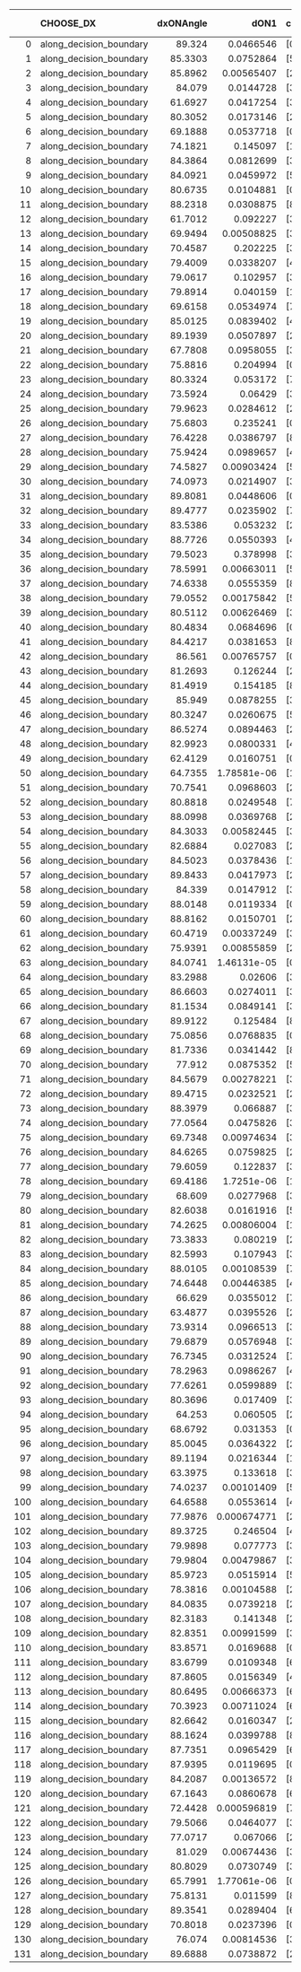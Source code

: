 |     | CHOOSE_DX               |   dxONAngle |        dON1 | cIDON1   |   dON_patch_1 |   nTON |         dON |   dxOFFAngle |       dOFF1 | cIDOFF1   |   dOFF_patch_1 |   nTOFF |        dOFF | SUCCESS   |   nExp |   dual_point_id |   subpoint_time_seconds |   total_execution_time |        logp |        dOFF/dON | Vote dOFF>dON   |
|----:|:------------------------|------------:|------------:|:---------|--------------:|-------:|------------:|-------------:|------------:|:----------|---------------:|--------:|------------:|:----------|-------:|----------------:|------------------------:|-----------------------:|------------:|----------------:|:----------------|
|   0 | along_decision_boundary |     89.324  | 0.0466546   | [0 8]    |   0.0466546   |      1 | 0.0466546   |      84.9967 | 0.0333146   | [0 8]     |    0.0333146   |       1 | 0.0333146   | False     |      1 |               1 |                0.832958 |                2.78355 |  0          |     0.714069    | False           |
|   1 | along_decision_boundary |     85.3303 | 0.0752864   | [5 9]    |   0.0752864   |      1 | 0.0752864   |      89.1394 | 0.358336    | [5 9]     |    0.358336    |       1 | 0.358336    | True      |      2 |               2 |                1.22957  |                4.2025  | -0.5        |     4.75964     | True            |
|   2 | along_decision_boundary |     85.8962 | 0.00565407  | [2 6]    |   0.00565407  |      1 | 0.00565407  |      82.4662 | 0.00536015  | [2 6]     |    0.00536015  |       1 | 0.00536015  | False     |      3 |               3 |                0.958701 |                5.27835 | -0          |     0.948017    | False           |
|   3 | along_decision_boundary |     84.079  | 0.0144728   | [3 5]    |   0.0144728   |      1 | 0.0144728   |      84.5195 | 0.117493    | [3 5]     |    0.117493    |       1 | 0.117493    | True      |      4 |               4 |                1.19563  |                6.56378 | -0.166667   |     8.11824     | True            |
|   4 | along_decision_boundary |     61.6927 | 0.0417254   | [3 6]    |   0.0417254   |      1 | 0.0417254   |      81.1866 | 0.303141    | [3 6]     |    0.303141    |       1 | 0.303141    | True      |      5 |               5 |                1.16564  |                7.84844 | -0          |     7.26513     | True            |
|   5 | along_decision_boundary |     80.3052 | 0.0173146   | [2 3]    |   0.0173146   |      1 | 0.0173146   |      89.1533 | 0.0249254   | [2 3]     |    0.0249254   |       1 | 0.0249254   | True      |      6 |               6 |                0.868876 |                9.00535 | -0.1        |     1.43956     | True            |
|   6 | along_decision_boundary |     69.1888 | 0.0537718   | [0 1]    |   0.0537718   |      1 | 0.0537718   |      72.4457 | 0.0305127   | [0 1]     |    0.0305127   |       1 | 0.0305127   | False     |      7 |               7 |                0.980531 |               10.0421  | -0.333333   |     0.567448    | False           |
|   7 | along_decision_boundary |     74.1821 | 0.145097    | [1 8]    |   0.145097    |      1 | 0.145097    |      88.7115 | 0.186913    | [0 8]     |    0.186913    |       1 | 0.186913    | True      |      8 |               8 |                0.684671 |               10.7335  | -0.0714286  |     1.28819     | True            |
|   8 | along_decision_boundary |     84.3864 | 0.0812699   | [3 7]    |   0.0812699   |      1 | 0.0812699   |      89.1407 | 0.176753    | [3 7]     |    0.176753    |       1 | 0.176753    | True      |      9 |               9 |                0.479763 |               11.2213  | -0.25       |     2.17489     | True            |
|   9 | along_decision_boundary |     84.0921 | 0.0459972   | [5 6]    |   0.0459972   |      1 | 0.0459972   |      83.7766 | 0.01653     | [5 6]     |    0.01653     |       1 | 0.01653     | False     |     10 |              10 |                0.468415 |               11.6967  | -0.5        |     0.35937     | False           |
|  10 | along_decision_boundary |     80.6735 | 0.0104881   | [0 1]    |   0.0104881   |      1 | 0.0104881   |      80.7951 | 0.0247438   | [0 1]     |    0.0247438   |       1 | 0.0247438   | True      |     11 |              11 |                0.5176   |               12.2223  | -0.2        |     2.35923     | True            |
|  11 | along_decision_boundary |     88.2318 | 0.0308875   | [8 9]    |   0.0308875   |      1 | 0.0308875   |      81.7188 | 0.276425    | [8 9]     |    0.276425    |       1 | 0.276425    | True      |     12 |              12 |                0.866466 |               13.0957  | -0.409091   |     8.94941     | True            |
|  12 | along_decision_boundary |     61.7012 | 0.092227    | [3 6]    |   0.092227    |      1 | 0.092227    |      80.9697 | 0.0630722   | [3 6]     |    0.0630722   |       1 | 0.0630722   | False     |     13 |              13 |                0.575914 |               13.6809  | -0.666667   |     0.68388     | False           |
|  13 | along_decision_boundary |     69.9494 | 0.00508825  | [3 4]    |   0.00508825  |      1 | 0.00508825  |      73.8227 | 0.0101977   | [3 4]     |    0.0101977   |       1 | 0.0101977   | True      |     14 |              14 |                0.44206  |               14.128   | -0.346154   |     2.00416     | True            |
|  14 | along_decision_boundary |     70.4587 | 0.202225    | [3 5]    |   0.202225    |      1 | 0.202225    |      73.1341 | 0.58447     | [3 5]     |    0.58447     |       1 | 0.58447     | True      |     15 |              15 |                0.53694  |               14.6711  | -0.571429   |     2.8902      | True            |
|  15 | along_decision_boundary |     79.4009 | 0.0338207   | [4 7]    |   0.0338207   |      1 | 0.0338207   |      88.0687 | 0.142455    | [4 7]     |    0.142455    |       1 | 0.142455    | True      |     16 |              16 |                0.485939 |               15.165   | -0.833333   |     4.21206     | True            |
|  16 | along_decision_boundary |     79.0617 | 0.102957    | [3 6]    |   0.102957    |      1 | 0.102957    |      81.8303 | 0.0651387   | [3 6]     |    0.0651387   |       1 | 0.0651387   | False     |     17 |              17 |                0.423121 |               15.5952  | -1.125      |     0.63268     | False           |
|  17 | along_decision_boundary |     79.8914 | 0.040159    | [1 8]    |   0.040159    |      1 | 0.040159    |      85.4641 | 0.0254675   | [0 8]     |    0.0254675   |       1 | 0.0254675   | False     |     18 |              18 |                0.482756 |               16.086   | -0.735294   |     0.634166    | False           |
|  18 | along_decision_boundary |     69.6158 | 0.0534974   | [7 9]    |   0.0534974   |      1 | 0.0534974   |      79.2582 | 0.152373    | [7 9]     |    0.152373    |       1 | 0.152373    | True      |     19 |              19 |                0.592714 |               16.6851  | -0.444444   |     2.84824     | True            |
|  19 | along_decision_boundary |     85.0125 | 0.0839402   | [4 7]    |   0.0839402   |      1 | 0.0839402   |      86.0563 | 0.00858358  | [4 7]     |    0.00858358  |       1 | 0.00858358  | False     |     20 |              20 |                0.48812  |               17.1801  | -0.657895   |     0.102258    | False           |
|  20 | along_decision_boundary |     89.1939 | 0.0507897   | [2 3]    |   0.0507897   |      1 | 0.0507897   |      84.3263 | 0.0322691   | [2 3]     |    0.0322691   |       1 | 0.0322691   | False     |     21 |              21 |                0.497543 |               17.6857  | -0.4        |     0.635347    | False           |
|  21 | along_decision_boundary |     67.7808 | 0.0958055   | [3 6]    |   0.0958055   |      1 | 0.0958055   |      81.9018 | 0.0592174   | [3 6]     |    0.0592174   |       1 | 0.0592174   | False     |     22 |              22 |                0.826854 |               18.5191  | -0.214286   |     0.6181      | False           |
|  22 | along_decision_boundary |     75.8816 | 0.204994    | [0 1]    |   0.204994    |      1 | 0.204994    |      84.4922 | 0.00127203  | [0 1]     |    0.00127203  |       1 | 0.00127203  | False     |     23 |              23 |                0.771518 |               19.2986  | -0.0909091  |     0.00620522  | False           |
|  23 | along_decision_boundary |     80.3324 | 0.053172    | [7 9]    |   0.053172    |      1 | 0.053172    |      85.8143 | 0.47924     | [7 9]     |    0.47924     |       1 | 0.47924     | True      |     24 |              24 |                0.453506 |               19.7592  | -0.0217391  |     9.01302     | True            |
|  24 | along_decision_boundary |     73.5924 | 0.06429     | [3 6]    |   0.06429     |      1 | 0.06429     |      84.5225 | 0.0463586   | [3 6]     |    0.0463586   |       1 | 0.0463586   | False     |     25 |              25 |                0.49895  |               20.2641  | -0.0833333  |     0.721086    | False           |
|  25 | along_decision_boundary |     79.9623 | 0.0284612   | [2 7]    |   0.0284612   |      1 | 0.0284612   |      89.3983 | 0.0591557   | [2 7]     |    0.0591557   |       1 | 0.0591557   | True      |     26 |              26 |                0.442663 |               20.7138  | -0.02       |     2.07847     | True            |
|  26 | along_decision_boundary |     75.6803 | 0.235241    | [0 7]    |   0.235241    |      1 | 0.235241    |      79.7912 | 0.350467    | [0 7]     |    0.350467    |       1 | 0.350467    | True      |     27 |              27 |                0.422994 |               21.1413  | -0.0769231  |     1.48982     | True            |
|  27 | along_decision_boundary |     76.4228 | 0.0386797   | [8 9]    |   0.0386797   |      1 | 0.0386797   |      83.0695 | 0.023881    | [8 9]     |    0.023881    |       1 | 0.023881    | False     |     28 |              28 |                0.46726  |               21.6146  | -0.166667   |     0.617405    | False           |
|  28 | along_decision_boundary |     75.9424 | 0.0989657   | [4 7]    |   0.0989657   |      1 | 0.0989657   |      81.7246 | 0.0531797   | [4 7]     |    0.0531797   |       1 | 0.0531797   | False     |     29 |              29 |                0.708869 |               22.335   | -0.0714286  |     0.537355    | False           |
|  29 | along_decision_boundary |     74.5827 | 0.00903424  | [5 6]    |   0.00903424  |      1 | 0.00903424  |      87.2543 | 0.0451722   | [5 6]     |    0.0451722   |       1 | 0.0451722   | True      |     30 |              30 |                0.518864 |               22.8653  | -0.0172414  |     5.00011     | True            |
|  30 | along_decision_boundary |     74.0973 | 0.0214907   | [3 9]    |   0.0214907   |      1 | 0.0214907   |      76.0341 | 0.0133901   | [3 9]     |    0.0133901   |       1 | 0.0133901   | False     |     31 |              31 |                0.421986 |               23.2923  | -0.0666667  |     0.623065    | False           |
|  31 | along_decision_boundary |     89.8081 | 0.0448606   | [0 7]    |   0.0448606   |      1 | 0.0448606   |      87.8098 | 0.0707972   | [1 7]     |    0.0707972   |       1 | 0.0707972   | True      |     32 |              32 |                0.443073 |               23.7404  | -0.016129   |     1.57816     | True            |
|  32 | along_decision_boundary |     89.4777 | 0.0235902   | [7 9]    |   0.0235902   |      1 | 0.0235902   |      88.7351 | 0.0105437   | [7 9]     |    0.0105437   |       1 | 0.0105437   | False     |     33 |              33 |                0.552562 |               24.3019  | -0.0625     |     0.446951    | False           |
|  33 | along_decision_boundary |     83.5386 | 0.053232    | [2 5]    |   0.053232    |      1 | 0.053232    |      89.9388 | 0.776324    | [2 5]     |    0.776324    |       1 | 0.776324    | True      |     34 |              34 |                0.833753 |               25.1409  | -0.0151515  |    14.5838      | True            |
|  34 | along_decision_boundary |     88.7726 | 0.0550393   | [4 9]    |   0.0550393   |      1 | 0.0550393   |      86.1909 | 0.0192049   | [4 9]     |    0.0192049   |       1 | 0.0192049   | False     |     35 |              35 |                0.472764 |               25.6187  | -0.0588235  |     0.34893     | False           |
|  35 | along_decision_boundary |     79.5023 | 0.378998    | [3 5]    |   0.378998    |      1 | 0.378998    |      81.0803 | 0.0477548   | [3 5]     |    0.0477548   |       1 | 0.0477548   | False     |     36 |              36 |                0.535207 |               26.1599  | -0.0142857  |     0.126003    | False           |
|  36 | along_decision_boundary |     78.5991 | 0.00663011  | [5 7]    |   0.00663011  |      1 | 0.00663011  |      89.6804 | 0.32843     | [5 7]     |    0.32843     |       1 | 0.32843     | True      |     37 |              37 |                0.821771 |               26.9867  | -0          |    49.5362      | True            |
|  37 | along_decision_boundary |     74.6338 | 0.0555359   | [8 9]    |   0.0555359   |      1 | 0.0555359   |      81.8972 | 0.0905733   | [8 9]     |    0.0905733   |       1 | 0.0905733   | True      |     38 |              38 |                0.60931  |               27.603   | -0.0135135  |     1.6309      | True            |
|  38 | along_decision_boundary |     79.0552 | 0.00175842  | [5 7]    |   0.00175842  |      1 | 0.00175842  |      83.62   | 0.0261976   | [5 7]     |    0.0261976   |       1 | 0.0261976   | True      |     39 |              40 |                0.509691 |               28.6853  | -0.0526316  |    14.8984      | True            |
|  39 | along_decision_boundary |     80.5112 | 0.00626469  | [3 6]    |   0.00626469  |      1 | 0.00626469  |      87.4821 | 0.284145    | [3 6]     |    0.284145    |       1 | 0.284145    | True      |     40 |              41 |                0.658783 |               29.3522  | -0.115385   |    45.3565      | True            |
|  40 | along_decision_boundary |     80.4834 | 0.0684696   | [0 1]    |   0.0684696   |      1 | 0.0684696   |      87.8738 | 0.0144663   | [0 1]     |    0.0144663   |       1 | 0.0144663   | False     |     41 |              42 |                0.521992 |               29.8832  | -0.2        |     0.211281    | False           |
|  41 | along_decision_boundary |     84.4217 | 0.0381653   | [8 9]    |   0.0381653   |      1 | 0.0381653   |      83.3922 | 0.0183851   | [8 9]     |    0.0183851   |       1 | 0.0183851   | False     |     42 |              43 |                0.609879 |               30.5001  | -0.109756   |     0.481721    | False           |
|  42 | along_decision_boundary |     86.561  | 0.00765757  | [0 1]    |   0.00765757  |      1 | 0.00765757  |      82.4107 | 0.0814966   | [0 1]     |    0.0814966   |       1 | 0.0814966   | True      |     43 |              44 |                0.492042 |               31.0002  | -0.047619   |    10.6426      | True            |
|  43 | along_decision_boundary |     81.2693 | 0.126244    | [2 3]    |   0.126244    |      1 | 0.126244    |      81.1439 | 0.0528189   | [2 3]     |    0.0528189   |       1 | 0.0528189   | False     |     44 |              45 |                0.503612 |               31.5128  | -0.104651   |     0.418387    | False           |
|  44 | along_decision_boundary |     81.4919 | 0.154185    | [8 9]    |   0.154185    |      1 | 0.154185    |      89.7783 | 0.147283    | [8 9]     |    0.147283    |       1 | 0.147283    | False     |     45 |              46 |                0.517141 |               32.0352  | -0.0454545  |     0.955236    | False           |
|  45 | along_decision_boundary |     85.949  | 0.0878255   | [3 4]    |   0.0878255   |      1 | 0.0878255   |      88.4118 | 0.0425516   | [3 4]     |    0.0425516   |       1 | 0.0425516   | False     |     46 |              47 |                0.905039 |               32.9474  | -0.0111111  |     0.484501    | False           |
|  46 | along_decision_boundary |     80.3247 | 0.0260675   | [5 7]    |   0.0260675   |      1 | 0.0260675   |      87.7397 | 0.0108499   | [5 7]     |    0.0108499   |       1 | 0.0108499   | False     |     47 |              48 |                0.387502 |               33.3439  | -0          |     0.416223    | False           |
|  47 | along_decision_boundary |     86.5274 | 0.0894463   | [2 7]    |   0.0894463   |      1 | 0.0894463   |      80.1573 | 0.0975295   | [2 7]     |    0.0975295   |       1 | 0.0975295   | True      |     48 |              49 |                0.6527   |               34.0045  | -0.0106383  |     1.09037     | True            |
|  48 | along_decision_boundary |     82.9923 | 0.0800331   | [4 7]    |   0.0800331   |      1 | 0.0800331   |      81.7845 | 0.116385    | [4 7]     |    0.116385    |       1 | 0.116385    | True      |     49 |              50 |                0.448073 |               34.4578  | -0          |     1.45421     | True            |
|  49 | along_decision_boundary |     62.4129 | 0.0160751   | [0 4]    |   0.0160751   |      1 | 0.0160751   |      83.2481 | 0.0142305   | [1 4]     |    0.0142305   |       1 | 0.0142305   | False     |     50 |              51 |                0.436439 |               34.8995  | -0.0102041  |     0.885247    | False           |
|  50 | along_decision_boundary |     64.7355 | 1.78581e-06 | [1 9]    |   1.78581e-06 |      1 | 1.78581e-06 |      83.6872 | 0.0318238   | [0 9]     |    0.0318238   |       1 | 0.0318238   | True      |     51 |              52 |                0.465647 |               35.3713  | -0          | 17820.3         | True            |
|  51 | along_decision_boundary |     70.7541 | 0.0968603   | [2 8]    |   0.0968603   |      1 | 0.0968603   |      84.8933 | 0.0697305   | [2 8]     |    0.0697305   |       1 | 0.0697305   | False     |     52 |              53 |                0.580278 |               35.9587  | -0.00980392 |     0.719908    | False           |
|  52 | along_decision_boundary |     80.8818 | 0.0249548   | [7 9]    |   0.0249548   |      1 | 0.0249548   |      89.3205 | 0.201746    | [7 9]     |    0.201746    |       1 | 0.201746    | True      |     53 |              54 |                0.580928 |               36.5506  | -0          |     8.08444     | True            |
|  53 | along_decision_boundary |     88.0998 | 0.0369768   | [2 9]    |   0.0369768   |      1 | 0.0369768   |      88.323  | 0.0160696   | [2 9]     |    0.0160696   |       1 | 0.0160696   | False     |     54 |              55 |                0.522416 |               37.0783  | -0.00943396 |     0.434587    | False           |
|  54 | along_decision_boundary |     84.3033 | 0.00582445  | [3 7]    |   0.00582445  |      1 | 0.00582445  |      89.4104 | 0.0694329   | [3 7]     |    0.0694329   |       1 | 0.0694329   | True      |     55 |              56 |                0.463057 |               37.5504  | -0          |    11.9209      | True            |
|  55 | along_decision_boundary |     82.6884 | 0.027083    | [2 3]    |   0.027083    |      1 | 0.027083    |      80.7567 | 0.0229418   | [2 3]     |    0.0229418   |       1 | 0.0229418   | False     |     56 |              57 |                0.505379 |               38.0607  | -0.00909091 |     0.847091    | False           |
|  56 | along_decision_boundary |     84.5023 | 0.0378436   | [1 9]    |   0.0378436   |      1 | 0.0378436   |      85.61   | 0.00033899  | [0 9]     |    0.00033899  |       1 | 0.00033899  | False     |     57 |              58 |                0.757087 |               38.8228  | -0          |     0.00895766  | False           |
|  57 | along_decision_boundary |     89.8433 | 0.0417973   | [2 7]    |   0.0417973   |      1 | 0.0417973   |      85.2495 | 0.0600716   | [2 7]     |    0.0600716   |       1 | 0.0600716   | True      |     58 |              59 |                0.538809 |               39.3666  | -0.00877193 |     1.43721     | True            |
|  58 | along_decision_boundary |     84.339  | 0.0147912   | [3 5]    |   0.0147912   |      1 | 0.0147912   |      89.5633 | 0.0127411   | [3 5]     |    0.0127411   |       1 | 0.0127411   | False     |     59 |              60 |                0.461445 |               39.833   | -0          |     0.861395    | False           |
|  59 | along_decision_boundary |     88.0148 | 0.0119334   | [0 1]    |   0.0119334   |      1 | 0.0119334   |      89.0387 | 0.0327907   | [0 1]     |    0.0327907   |       1 | 0.0327907   | True      |     60 |              61 |                0.454404 |               40.2924  | -0.00847458 |     2.74781     | True            |
|  60 | along_decision_boundary |     88.8162 | 0.0150701   | [2 7]    |   0.0150701   |      1 | 0.0150701   |      83.8079 | 0.0849254   | [2 7]     |    0.0849254   |       1 | 0.0849254   | True      |     61 |              62 |                0.451682 |               40.7511  | -0          |     5.63537     | True            |
|  61 | along_decision_boundary |     60.4719 | 0.00337249  | [3 5]    |   0.00337249  |      1 | 0.00337249  |      71.4001 | 0.909092    | [3 5]     |    0.909092    |       1 | 0.909092    | True      |     62 |              63 |                0.856919 |               41.612   | -0.00819672 |   269.561       | True            |
|  62 | along_decision_boundary |     75.9391 | 0.00855859  | [2 9]    |   0.00855859  |      1 | 0.00855859  |      81.9916 | 0.00139279  | [2 9]     |    0.00139279  |       1 | 0.00139279  | False     |     63 |              64 |                0.428062 |               42.049   | -0.0322581  |     0.162736    | False           |
|  63 | along_decision_boundary |     84.0741 | 1.46131e-05 | [0 8]    |   1.46131e-05 |      1 | 1.46131e-05 |      84.2702 | 0.088238    | [0 8]     |    0.088238    |       1 | 0.088238    | True      |     64 |              65 |                0.434084 |               42.4891  | -0.00793651 |  6038.3         | True            |
|  64 | along_decision_boundary |     83.2988 | 0.02606     | [3 5]    |   0.02606     |      1 | 0.02606     |      89.8733 | 0.0401936   | [3 5]     |    0.0401936   |       1 | 0.0401936   | True      |     65 |              66 |                0.509505 |               43.0086  | -0.03125    |     1.54235     | True            |
|  65 | along_decision_boundary |     86.6603 | 0.0274011   | [3 5]    |   0.0274011   |      1 | 0.0274011   |      88.7218 | 0.217663    | [3 5]     |    0.217663    |       1 | 0.217663    | True      |     66 |              67 |                0.666356 |               43.6841  | -0.0692308  |     7.94359     | True            |
|  66 | along_decision_boundary |     81.1534 | 0.0849141   | [3 9]    |   0.0849141   |      1 | 0.0849141   |      88.4002 | 0.0294793   | [3 9]     |    0.0294793   |       1 | 0.0294793   | False     |     67 |              68 |                0.60621  |               44.2953  | -0.121212   |     0.347166    | False           |
|  67 | along_decision_boundary |     89.9122 | 0.125484    | [8 9]    |   0.125484    |      1 | 0.125484    |      85.2068 | 0.452276    | [8 9]     |    0.452276    |       1 | 0.452276    | True      |     68 |              69 |                0.568676 |               44.869   | -0.0671642  |     3.60424     | True            |
|  68 | along_decision_boundary |     75.0856 | 0.0768835   | [0 9]    |   0.0768835   |      1 | 0.0768835   |      87.6748 | 0.132876    | [1 9]     |    0.132876    |       1 | 0.132876    | True      |     69 |              70 |                0.683641 |               45.5627  | -0.117647   |     1.72827     | True            |
|  69 | along_decision_boundary |     81.7336 | 0.0341442   | [8 9]    |   0.0341442   |      1 | 0.0341442   |      84.5043 | 0.207359    | [8 9]     |    0.207359    |       1 | 0.207359    | True      |     70 |              71 |                0.532086 |               46.1015  | -0.181159   |     6.07302     | True            |
|  70 | along_decision_boundary |     77.912  | 0.0875352   | [5 7]    |   0.0875352   |      1 | 0.0875352   |      82.634  | 0.0770701   | [5 7]     |    0.0770701   |       1 | 0.0770701   | False     |     71 |              72 |                0.520049 |               46.6297  | -0.257143   |     0.880447    | False           |
|  71 | along_decision_boundary |     84.5679 | 0.00278221  | [3 6]    |   0.00278221  |      1 | 0.00278221  |      88.3083 | 0.153063    | [3 6]     |    0.153063    |       1 | 0.153063    | True      |     72 |              73 |                0.53006  |               47.1657  | -0.176056   |    55.015       | True            |
|  72 | along_decision_boundary |     89.4715 | 0.0232521   | [2 4]    |   0.0232521   |      1 | 0.0232521   |      85.6425 | 0.0843118   | [2 4]     |    0.0843118   |       1 | 0.0843118   | True      |     73 |              74 |                0.503918 |               47.6756  | -0.25       |     3.62599     | True            |
|  73 | along_decision_boundary |     88.3979 | 0.066887    | [3 8]    |   0.066887    |      1 | 0.066887    |      88.1595 | 0.166111    | [3 8]     |    0.166111    |       1 | 0.166111    | True      |     74 |              75 |                0.520223 |               48.1999  | -0.335616   |     2.48346     | True            |
|  74 | along_decision_boundary |     77.0564 | 0.0475826   | [3 6]    |   0.0475826   |      1 | 0.0475826   |      81.5825 | 0.0997492   | [3 6]     |    0.0997492   |       1 | 0.0997492   | True      |     75 |              76 |                0.575003 |               48.7819  | -0.432432   |     2.09634     | True            |
|  75 | along_decision_boundary |     69.7348 | 0.00974634  | [3 6]    |   0.00974634  |      1 | 0.00974634  |      84.8495 | 0.00879471  | [3 6]     |    0.00879471  |       1 | 0.00879471  | False     |     76 |              77 |                0.476168 |               49.263   | -0.54       |     0.902361    | False           |
|  76 | along_decision_boundary |     84.6265 | 0.0759825   | [2 5]    |   0.0759825   |      1 | 0.0759825   |      87.6143 | 0.150257    | [2 5]     |    0.150257    |       1 | 0.150257    | True      |     77 |              79 |                0.656785 |               50.4909  | -0.421053   |     1.97752     | True            |
|  77 | along_decision_boundary |     79.6059 | 0.122837    | [3 7]    |   0.122837    |      1 | 0.122837    |      86.0006 | 0.0621986   | [3 7]     |    0.0621986   |       1 | 0.0621986   | False     |     78 |              80 |                0.847208 |               51.3441  | -0.525974   |     0.506352    | False           |
|  78 | along_decision_boundary |     69.4186 | 1.7251e-06  | [1 2]    |   1.7251e-06  |      1 | 1.7251e-06  |      75.0679 | 0.116814    | [0 2]     |    0.116814    |       1 | 0.116814    | True      |     79 |              81 |                0.451794 |               51.8029  | -0.410256   | 67714.2         | True            |
|  79 | along_decision_boundary |     68.609  | 0.0277968   | [3 7]    |   0.0277968   |      1 | 0.0277968   |      83.8665 | 0.171785    | [3 7]     |    0.171785    |       1 | 0.171785    | True      |     80 |              82 |                0.416202 |               52.2251  | -0.512658   |     6.18003     | True            |
|  80 | along_decision_boundary |     82.6038 | 0.0161916   | [5 7]    |   0.0161916   |      1 | 0.0161916   |      87.6286 | 0.0114607   | [5 7]     |    0.0114607   |       1 | 0.0114607   | False     |     81 |              83 |                0.43757  |               52.6677  | -0.625      |     0.707818    | False           |
|  81 | along_decision_boundary |     74.2625 | 0.00806004  | [1 8]    |   0.00806004  |      1 | 0.00806004  |      87.9453 | 0.0385608   | [0 8]     |    0.0385608   |       1 | 0.0385608   | True      |     82 |              84 |                0.493739 |               53.1695  | -0.5        |     4.78419     | True            |
|  82 | along_decision_boundary |     73.3833 | 0.080219    | [2 7]    |   0.080219    |      1 | 0.080219    |      88.0453 | 0.0656232   | [2 7]     |    0.0656232   |       1 | 0.0656232   | False     |     83 |              85 |                0.505455 |               53.68    | -0.609756   |     0.818051    | False           |
|  83 | along_decision_boundary |     82.5993 | 0.107943    | [3 5]    |   0.107943    |      1 | 0.107943    |      78.6402 | 0.137173    | [3 5]     |    0.137173    |       1 | 0.137173    | True      |     84 |              86 |                0.647985 |               54.337   | -0.487952   |     1.2708      | True            |
|  84 | along_decision_boundary |     88.0105 | 0.00108539  | [7 9]    |   0.00108539  |      1 | 0.00108539  |      88.9637 | 0.0170044   | [7 9]     |    0.0170044   |       1 | 0.0170044   | True      |     85 |              87 |                0.40618  |               54.7481  | -0.595238   |    15.6666      | True            |
|  85 | along_decision_boundary |     74.6448 | 0.00446385  | [4 5]    |   0.00446385  |      1 | 0.00446385  |      81.1542 | 0.0672216   | [4 5]     |    0.0672216   |       1 | 0.0672216   | True      |     86 |              88 |                0.832959 |               55.5901  | -0.711765   |    15.0591      | True            |
|  86 | along_decision_boundary |     66.629  | 0.0355012   | [7 9]    |   0.0355012   |      1 | 0.0355012   |      78.0955 | 0.118936    | [7 9]     |    0.118936    |       1 | 0.118936    | True      |     87 |              89 |                0.559901 |               56.1579  | -0.837209   |     3.35019     | True            |
|  87 | along_decision_boundary |     63.4877 | 0.0395526   | [2 9]    |   0.0395526   |      1 | 0.0395526   |      80.0012 | 0.136373    | [2 9]     |    0.136373    |       1 | 0.136373    | True      |     88 |              90 |                0.509305 |               56.6752  | -0.971264   |     3.44789     | True            |
|  88 | along_decision_boundary |     73.9314 | 0.0966513   | [3 7]    |   0.0966513   |      1 | 0.0966513   |      79.2149 | 0.135498    | [3 7]     |    0.135498    |       1 | 0.135498    | True      |     89 |              91 |                0.364155 |               57.0454  | -1.11364    |     1.40192     | True            |
|  89 | along_decision_boundary |     79.6879 | 0.0576948   | [3 7]    |   0.0576948   |      1 | 0.0576948   |      82.2899 | 0.0851458   | [3 7]     |    0.0851458   |       1 | 0.0851458   | True      |     90 |              92 |                0.440287 |               57.4937  | -1.26404    |     1.4758      | True            |
|  90 | along_decision_boundary |     76.7345 | 0.0312524   | [7 9]    |   0.0312524   |      1 | 0.0312524   |      85.2867 | 0.0222427   | [7 9]     |    0.0222427   |       1 | 0.0222427   | False     |     91 |              93 |                0.550175 |               58.0535  | -1.42222    |     0.711711    | False           |
|  91 | along_decision_boundary |     78.2963 | 0.0986267   | [4 7]    |   0.0986267   |      1 | 0.0986267   |      82.3439 | 0.101205    | [4 7]     |    0.101205    |       1 | 0.101205    | True      |     92 |              94 |                0.577303 |               58.6408  | -1.23626    |     1.02614     | True            |
|  92 | along_decision_boundary |     77.6261 | 0.0599889   | [3 9]    |   0.0599889   |      1 | 0.0599889   |      87.0218 | 0.0607365   | [3 9]     |    0.0607365   |       1 | 0.0607365   | True      |     93 |              95 |                0.62781  |               59.2737  | -1.3913     |     1.01246     | True            |
|  93 | along_decision_boundary |     80.3696 | 0.017409    | [3 7]    |   0.017409    |      1 | 0.017409    |      84.867  | 0.113846    | [3 7]     |    0.113846    |       1 | 0.113846    | True      |     94 |              96 |                0.635592 |               59.9143  | -1.55376    |     6.5395      | True            |
|  94 | along_decision_boundary |     64.253  | 0.060505    | [2 6]    |   0.060505    |      1 | 0.060505    |      86.2849 | 0.00898912  | [2 6]     |    0.00898912  |       1 | 0.00898912  | False     |     95 |              97 |                0.476654 |               60.3969  | -1.7234     |     0.148568    | False           |
|  95 | along_decision_boundary |     68.6792 | 0.031353    | [0 1]    |   0.031353    |      1 | 0.031353    |      78.5086 | 0.120414    | [0 1]     |    0.120414    |       1 | 0.120414    | True      |     96 |              98 |                1.09581  |               61.5007  | -1.52105    |     3.84059     | True            |
|  96 | along_decision_boundary |     85.0045 | 0.0364322   | [2 3]    |   0.0364322   |      1 | 0.0364322   |      86.8486 | 0.00919247  | [2 3]     |    0.00919247  |       1 | 0.00919247  | False     |     97 |              99 |                0.476494 |               61.9862  | -1.6875     |     0.252317    | False           |
|  97 | along_decision_boundary |     89.1194 | 0.0216344   | [1 8]    |   0.0216344   |      1 | 0.0216344   |      86.1421 | 7.01421e-06 | [1 8]     |    7.01421e-06 |       1 | 7.01421e-06 | False     |     98 |             100 |                0.432024 |               62.4272  | -1.48969    |     0.000324216 | False           |
|  98 | along_decision_boundary |     63.3975 | 0.133618    | [3 6]    |   0.133618    |      1 | 0.133618    |      74.2166 | 0.61131     | [3 6]     |    0.61131     |       1 | 0.61131     | True      |     99 |             101 |                1.09433  |               63.5326  | -1.30612    |     4.57507     | True            |
|  99 | along_decision_boundary |     74.0237 | 0.00101409  | [5 7]    |   0.00101409  |      1 | 0.00101409  |      82.0329 | 0.0179446   | [5 7]     |    0.0179446   |       1 | 0.0179446   | True      |    100 |             102 |                0.462995 |               64.0006  | -1.4596     |    17.6953      | True            |
| 100 | along_decision_boundary |     64.6588 | 0.0553614   | [4 8]    |   0.0553614   |      1 | 0.0553614   |      77.4452 | 0.11469     | [4 8]     |    0.11469     |       1 | 0.11469     | True      |    101 |             103 |                0.498662 |               64.5085  | -1.62       |     2.07166     | True            |
| 101 | along_decision_boundary |     77.9876 | 0.000674771 | [2 7]    |   0.000674771 |      1 | 0.000674771 |      86.809  | 0.0306339   | [2 7]     |    0.0306339   |       1 | 0.0306339   | True      |    102 |             104 |                0.493875 |               65.0114  | -1.78713    |    45.399       | True            |
| 102 | along_decision_boundary |     89.3725 | 0.246504    | [4 8]    |   0.246504    |      1 | 0.246504    |      88.3865 | 0.00171635  | [4 8]     |    0.00171635  |       1 | 0.00171635  | False     |    103 |             105 |                0.615682 |               65.6371  | -1.96078    |     0.00696276  | False           |
| 103 | along_decision_boundary |     79.9898 | 0.077773    | [3 5]    |   0.077773    |      1 | 0.077773    |      83.3549 | 0.0103826   | [3 5]     |    0.0103826   |       1 | 0.0103826   | False     |    104 |             106 |                0.421819 |               66.0679  | -1.75243    |     0.133498    | False           |
| 104 | along_decision_boundary |     79.9804 | 0.00479867  | [3 5]    |   0.00479867  |      1 | 0.00479867  |      83.2219 | 0.270306    | [3 5]     |    0.270306    |       1 | 0.270306    | True      |    105 |             107 |                0.54472  |               66.6186  | -1.55769    |    56.3294      | True            |
| 105 | along_decision_boundary |     85.9723 | 0.0515914   | [5 6]    |   0.0515914   |      1 | 0.0515914   |      88.5881 | 0.130695    | [5 6]     |    0.130695    |       1 | 0.130695    | True      |    106 |             108 |                0.452716 |               67.0786  | -1.71905    |     2.53326     | True            |
| 106 | along_decision_boundary |     78.3816 | 0.00104588  | [2 8]    |   0.00104588  |      1 | 0.00104588  |      79.91   | 0.217188    | [2 8]     |    0.217188    |       1 | 0.217188    | True      |    107 |             109 |                0.443912 |               67.532   | -1.88679    |   207.662       | True            |
| 107 | along_decision_boundary |     84.0835 | 0.0739218   | [2 3]    |   0.0739218   |      1 | 0.0739218   |      80.3344 | 0.104816    | [2 3]     |    0.104816    |       1 | 0.104816    | True      |    108 |             110 |                0.574439 |               68.1125  | -2.06075    |     1.41793     | True            |
| 108 | along_decision_boundary |     82.3183 | 0.141348    | [2 6]    |   0.141348    |      1 | 0.141348    |      89.1087 | 0.00615657  | [2 6]     |    0.00615657  |       1 | 0.00615657  | False     |    109 |             111 |                0.545094 |               68.6672  | -2.24074    |     0.0435563   | False           |
| 109 | along_decision_boundary |     82.8351 | 0.00991599  | [3 5]    |   0.00991599  |      1 | 0.00991599  |      80.8355 | 0.10767     | [3 5]     |    0.10767     |       1 | 0.10767     | True      |    110 |             112 |                0.430239 |               69.1035  | -2.02294    |    10.8582      | True            |
| 110 | along_decision_boundary |     83.8571 | 0.0169688   | [0 1]    |   0.0169688   |      1 | 0.0169688   |      84.7409 | 0.0528466   | [0 1]     |    0.0528466   |       1 | 0.0528466   | True      |    111 |             113 |                0.426948 |               69.5384  | -2.2        |     3.11435     | True            |
| 111 | along_decision_boundary |     83.6799 | 0.0109348   | [6 9]    |   0.0109348   |      1 | 0.0109348   |      82.7277 | 0.0363591   | [6 9]     |    0.0363591   |       1 | 0.0363591   | True      |    112 |             114 |                0.52905  |               70.0734  | -2.38288    |     3.32507     | True            |
| 112 | along_decision_boundary |     87.8605 | 0.0156349   | [4 9]    |   0.0156349   |      1 | 0.0156349   |      85.719  | 0.115063    | [4 9]     |    0.115063    |       1 | 0.115063    | True      |    113 |             115 |                0.530497 |               70.6139  | -2.57143    |     7.35935     | True            |
| 113 | along_decision_boundary |     80.6495 | 0.00666373  | [6 9]    |   0.00666373  |      1 | 0.00666373  |      89.5885 | 0.0982648   | [6 9]     |    0.0982648   |       1 | 0.0982648   | True      |    114 |             116 |                0.642614 |               71.2625  | -2.76549    |    14.7462      | True            |
| 114 | along_decision_boundary |     70.3923 | 0.00711024  | [6 9]    |   0.00711024  |      1 | 0.00711024  |      87.4277 | 0.00117798  | [6 9]     |    0.00117798  |       1 | 0.00117798  | False     |    115 |             117 |                0.45321  |               71.7247  | -2.96491    |     0.165674    | False           |
| 115 | along_decision_boundary |     82.6642 | 0.0160347   | [2 6]    |   0.0160347   |      1 | 0.0160347   |      87.8009 | 0.000160541 | [2 6]     |    0.000160541 |       1 | 0.000160541 | False     |    116 |             118 |                0.437006 |               72.1717  | -2.71739    |     0.0100121   | False           |
| 116 | along_decision_boundary |     88.1624 | 0.0399788   | [8 9]    |   0.0399788   |      1 | 0.0399788   |      88.1026 | 0.065022    | [8 9]     |    0.065022    |       1 | 0.065022    | True      |    117 |             119 |                0.492012 |               72.6698  | -2.48276    |     1.62641     | True            |
| 117 | along_decision_boundary |     87.7351 | 0.0965429   | [6 9]    |   0.0965429   |      1 | 0.0965429   |      85.2045 | 0.413695    | [6 9]     |    0.413695    |       1 | 0.413695    | True      |    118 |             120 |                0.601917 |               73.2807  | -2.67094    |     4.28509     | True            |
| 118 | along_decision_boundary |     87.9395 | 0.0119695   | [0 1]    |   0.0119695   |      1 | 0.0119695   |      87.3474 | 0.0061107   | [0 1]     |    0.0061107   |       1 | 0.0061107   | False     |    119 |             121 |                0.780451 |               74.0692  | -2.86441    |     0.510523    | False           |
| 119 | along_decision_boundary |     84.2087 | 0.00136572  | [8 9]    |   0.00136572  |      1 | 0.00136572  |      84.2653 | 0.0126279   | [8 9]     |    0.0126279   |       1 | 0.0126279   | True      |    120 |             122 |                0.657326 |               74.735   | -2.62605    |     9.2463      | True            |
| 120 | along_decision_boundary |     67.1643 | 0.0860678   | [6 9]    |   0.0860678   |      1 | 0.0860678   |      82.5285 | 0.179396    | [6 9]     |    0.179396    |       1 | 0.179396    | True      |    121 |             123 |                0.875608 |               75.6176  | -2.81667    |     2.08436     | True            |
| 121 | along_decision_boundary |     72.4428 | 0.000596819 | [7 9]    |   0.000596819 |      1 | 0.000596819 |      83.4585 | 0.163829    | [7 9]     |    0.163829    |       1 | 0.163829    | True      |    122 |             124 |                0.568329 |               76.1969  | -3.0124     |   274.504       | True            |
| 122 | along_decision_boundary |     79.5066 | 0.0464077   | [3 6]    |   0.0464077   |      1 | 0.0464077   |      82.7766 | 0.0294523   | [3 6]     |    0.0294523   |       1 | 0.0294523   | False     |    123 |             125 |                0.6758   |               76.879   | -3.21311    |     0.634642    | False           |
| 123 | along_decision_boundary |     77.0717 | 0.067066    | [2 9]    |   0.067066    |      1 | 0.067066    |      83.1508 | 0.0761191   | [2 9]     |    0.0761191   |       1 | 0.0761191   | True      |    124 |             126 |                0.538486 |               77.4234  | -2.96341    |     1.13499     | True            |
| 124 | along_decision_boundary |     81.029  | 0.00674436  | [3 6]    |   0.00674436  |      1 | 0.00674436  |      85.8979 | 0.179913    | [3 6]     |    0.179913    |       1 | 0.179913    | True      |    125 |             127 |                0.921538 |               78.355   | -3.16129    |    26.6761      | True            |
| 125 | along_decision_boundary |     80.8029 | 0.0730749   | [3 6]    |   0.0730749   |      1 | 0.0730749   |      89.1564 | 0.0344764   | [3 6]     |    0.0344764   |       1 | 0.0344764   | False     |    126 |             128 |                0.518993 |               78.883   | -3.364      |     0.471795    | False           |
| 126 | along_decision_boundary |     65.7991 | 1.77061e-06 | [0 9]    |   1.77061e-06 |      1 | 1.77061e-06 |      86.0307 | 0.0366126   | [1 9]     |    0.0366126   |       1 | 0.0366126   | True      |    127 |             129 |                0.430983 |               79.32    | -3.11111    | 20678           | True            |
| 127 | along_decision_boundary |     75.8131 | 0.011599    | [8 9]    |   0.011599    |      1 | 0.011599    |      80.5093 | 0.0741604   | [8 9]     |    0.0741604   |       1 | 0.0741604   | True      |    128 |             130 |                0.490982 |               79.82    | -3.31102    |     6.39371     | True            |
| 128 | along_decision_boundary |     89.3541 | 0.0289404   | [6 9]    |   0.0289404   |      1 | 0.0289404   |      87.8777 | 0.026893    | [6 9]     |    0.026893    |       1 | 0.026893    | False     |    129 |             131 |                0.627367 |               80.4584  | -3.51562    |     0.929255    | False           |
| 129 | along_decision_boundary |     70.8018 | 0.0237396   | [0 1]    |   0.0237396   |      1 | 0.0237396   |      75.3447 | 0.0783667   | [0 1]     |    0.0783667   |       1 | 0.0783667   | True      |    130 |             133 |                0.491929 |               81.6518  | -3.25969    |     3.3011      | True            |
| 130 | along_decision_boundary |     76.074  | 0.00814536  | [3 5]    |   0.00814536  |      1 | 0.00814536  |      87.4338 | 0.104022    | [3 5]     |    0.104022    |       1 | 0.104022    | True      |    131 |             134 |                0.659678 |               82.3185  | -3.46154    |    12.7707      | True            |
| 131 | along_decision_boundary |     89.6888 | 0.0738872   | [2 8]    |   0.0738872   |      1 | 0.0738872   |      89.9834 | 0.135187    | [2 8]     |    0.135187    |       1 | 0.135187    | True      |    132 |             135 |                0.476604 |               82.8011  | -3.66794    |     1.82964     | True            |